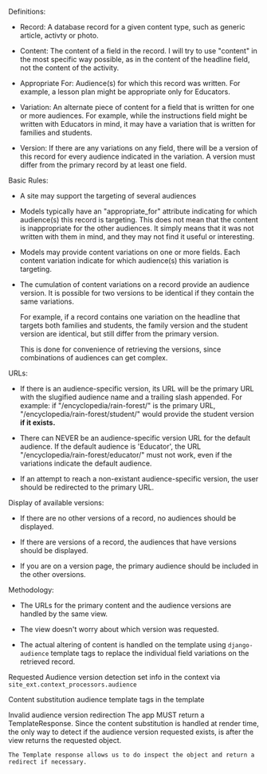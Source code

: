 Definitions:

* Record: A database record for a given content type, such as generic article, activty or photo.

* Content: The content of a field in the record. I will try to use "content" in the most specific way possible, as in the content of the headline field, not the content of the activity.

* Appropriate For: Audience(s) for which this record was written. For example, a lesson plan might be appropriate only for Educators.

* Variation: An alternate piece of content for a field that is written for one or more audiences. For example, while the instructions field might be written with Educators in mind, it may have a variation that is written for families and students.

* Version: If there are any variations on any field, there will be a version of this record for every audience indicated in the variation. A version must differ from the primary record by at least one field.


Basic Rules:

* A site may support the targeting of several audiences

* Models typically have an "appropriate_for" attribute indicating for which audience(s) this record is targeting. This does not mean that the content is inappropriate for the other audiences. It simply means that it was not written with them in mind, and they may not find it useful or interesting.

* Models may provide content variations on one or more fields. Each content variation indicate for which audience(s) this variation is targeting.

* The cumulation of content variations on a record provide an audience version. It is possible for two versions to be identical if they contain the same variations.

  For example, if a record contains one variation on the headline that targets both families and students, the family version and the student version are identical, but still differ from the primary version.

  This is done for convenience of retrieving the versions, since combinations of audiences can get complex.


URLs:

* If there is an audience-specific version, its URL will be the primary URL with the slugified audience name and a trailing slash appended. For example: if "/encyclopedia/rain-forest/" is the primary URL, "/encyclopedia/rain-forest/student/" would provide the student version **if it exists.**

* There can NEVER be an audience-specific version URL for the default audience. If the default audience is 'Educator', the URL "/encyclopedia/rain-forest/educator/" must not work, even if the variations indicate the default audience.

* If an attempt to reach a non-existant audience-specific version, the user should be redirected to the primary URL.


Display of available versions:

* If there are no other versions of a record, no audiences should be displayed.

* If there are versions of a record, the audiences that have versions should be displayed.

* If you are on a version page, the primary audience should be included in the other oversions.


Methodology:

* The URLs for the primary content and the audience versions are handled by the same view.

* The view doesn't worry about which version was requested.

* The actual altering of content is handled on the template using `django-audience` template tags to replace the individual field variations on the retrieved record.


Requested Audience version detection
    set info in the context via `site_ext.context_processors.audience`

Content substitution
    audience template tags in the template

Invalid audience version redirection
    The app MUST return a TemplateResponse. Since the content substitution is handled at render time, the only way to detect if the audience version requested exists, is after the view returns the requested object.

    The Template response allows us to do inspect the object and return a redirect if necessary.


